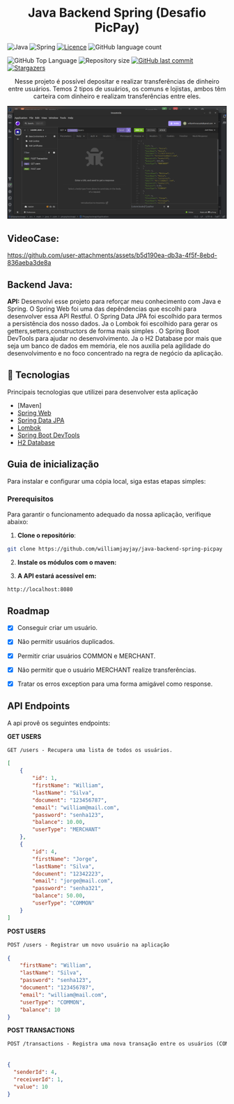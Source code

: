 <h1 align="center">Java Backend Spring (Desafio PicPay)</h1>

<p align="center">

![Java](https://img.shields.io/badge/java-%23ED8B00.svg?style=for-the-badge&logo=openjdk&logoColor=white)
![Spring](https://img.shields.io/badge/spring-%236DB33F.svg?style=for-the-badge&logo=spring&logoColor=white)
[![Licence](https://img.shields.io/github/license/Ileriayo/markdown-badges?style=for-the-badge)](./LICENSE)
  <img alt="GitHub language count" src="https://img.shields.io/github/languages/count/williamjayjay/java-backend-spring-picpay">

  <img alt="GitHub Top Language" src="https://img.shields.io/github/languages/top/williamjayjay/java-backend-spring-picpay" />

  <img alt="Repository size" src="https://img.shields.io/github/repo-size/williamjayjay/java-backend-spring-picpay">
  
  <a href="https://github.com/williamjayjay/Github-Blog/commits/master">
    <img alt="GitHub last commit" src="https://img.shields.io/github/last-commit/williamjayjay/java-backend-spring-picpay">
  </a>
    
   <a href="https://github.com/williamjayjay/java-backend-spring-picpay/stargazers">
    <img alt="Stargazers" src="https://img.shields.io/github/stars/williamjayjay/java-backend-spring-picpay?style=social">
  </a>
</p>

<p align="center"><p align="center">
Nesse projeto é possível depositar e realizar transferências de dinheiro entre usuários. Temos 2 tipos de usuários, os comuns e lojistas, ambos têm carteira com dinheiro e realizam transferências entre eles.</p>

<p align="center">
<img alt="api java + spring" src=".github/assets/cover.png" />
</p>

## VideoCase:
https://github.com/user-attachments/assets/b5d190ea-db3a-4f5f-8ebd-836aeba3de8a


## Backend Java:

**API:** Desenvolvi esse projeto para reforçar meu conhecimento com Java e Spring.
O Spring Web foi uma das depêndencias que escolhi para desenvolver essa API Restful.
O Spring Data JPA foi escolhido para termos a persistência dos nosso dados.
Ja o Lombok foi escolhido para gerar os getters,setters,constructors de forma mais simples .
O Spring Boot DevTools para ajudar no desenvolvimento.
Ja o H2 Database por mais que seja um banco de dados em memória, ele nos auxilia pela agilidade do desenvolvimento e no foco concentrado na regra de negócio da aplicação. 

## 🚀 Tecnologias

Principais tecnologias que utilizei para desenvolver esta aplicação

- [Maven]
- [Spring Web](https://start.spring.io/)
- [Spring Data JPA](https://start.spring.io/)
- [Lombok](https://start.spring.io/)
- [Spring Boot DevTools](https://start.spring.io/)
- [H2 Database](https://start.spring.io/)


## Guia de inicialização

Para instalar e configurar uma cópia local, siga estas etapas simples:

### Prerequisitos

Para garantir o funcionamento adequado da nossa aplicação, verifique abaixo:

1. **Clone o repositório**:
  ```sh
  git clone https://github.com/williamjayjay/java-backend-spring-picpay
  ```

2. **Instale os módulos com o maven:**

3. **A API estará acessível em:**
  ```sh
  http://localhost:8080
  ```

## Roadmap

- [x] Conseguir criar um usuário.

- [x] Não permitir usuários duplicados.

- [x] Permitir criar usuários COMMON e MERCHANT.

- [x] Não permitir que o usuário MERCHANT realize transferências.

- [x] Tratar os erros exception para uma forma amigável como response.


## API Endpoints
A api provê os seguintes endpoints:

**GET USERS**
```markdown
GET /users - Recupera uma lista de todos os usuários.
```
```json
[
    {
        "id": 1,
        "firstName": "William",
        "lastName": "Silva",
        "document": "123456787",
        "email": "william@mail.com",
        "password": "senha123",
        "balance": 10.00,
        "userType": "MERCHANT"
    },
    {
        "id": 4,
        "firstName": "Jorge",
        "lastName": "Silva",
        "document": "12342223",
        "email": "jorge@mail.com",
        "password": "senha321",
        "balance": 50.00,
        "userType": "COMMON"
    }
]
```

**POST USERS**
```markdown
POST /users - Registrar um novo usuário na aplicação
```
```json
{
    "firstName": "William",
    "lastName": "Silva",
    "password": "senha123",
    "document": "123456787",
    "email": "william@mail.com",
    "userType": "COMMON",
    "balance": 10
}
```

**POST TRANSACTIONS**
```markdown
POST /transactions - Registra uma nova transação entre os usuários (COMMON para COMMON ou COMMON para MERCHANT)
```

```json

{
  "senderId": 4,
  "receiverId": 1,
  "value": 10
}
```
